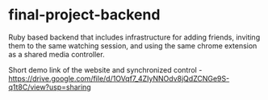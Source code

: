 # final-project-backend

Ruby based backend that includes infrastructure for adding friends, inviting them to the same watching session, and using the same chrome extension as a shared media controller.

Short demo link of the website and synchronized control - https://drive.google.com/file/d/1OVqf7_4ZIyNNOdv8jQdZCNGe9S-q1t8C/view?usp=sharing
